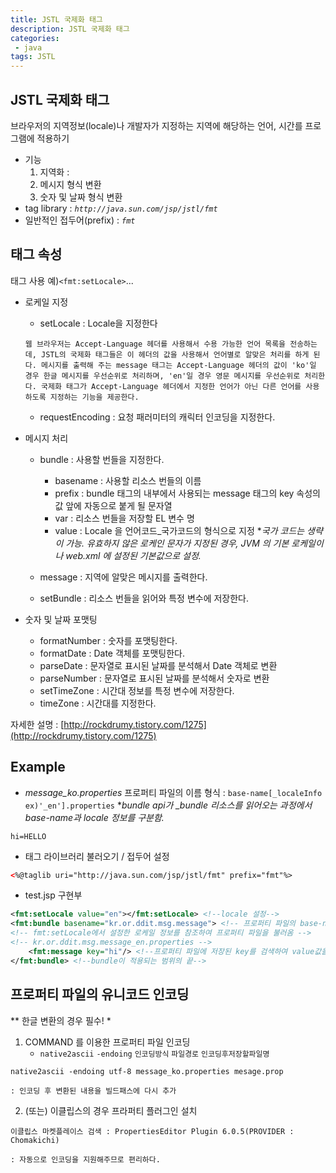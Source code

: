 ```yaml
---
title: JSTL 국제화 태그
description: JSTL 국제화 태그
categories:
 - java
tags: JSTL
---
```


## JSTL 국제화 태그

브라우저의 지역정보(locale)나 개발자가 지정하는 지역에 해당하는 언어, 시간를 프로그램에 적용하기
- 기능
	1. 지역화 : 
	2. 메시지 형식 변환
	3. 숫자 및 날짜 형식 변환
- tag library : *`http://java.sun.com/jsp/jstl/fmt`*
- 일반적인 접두어(prefix) : *`fmt`*

## 태그 속성
태그 사용 예)`<fmt:setLocale>`...
- 로케일 지정
    - setLocale : Locale을 지정한다
    ```
   	웹 브라우저는 Accept-Language 헤더를 사용해서 수용 가능한 언어 목록을 전송하는데, JSTL의 국제화 태그들은 이 헤더의 값을 사용해서 언어별로 알맞은 처리를 하게 된다. 메시지를 출력해 주는 message 태그는 Accept-Language 헤더의 값이 'ko'일 경우 한글 메시지를 우선순위로 처리하며, 'en'일 경우 영문 메시지를 우선순위로 처리한다. 국제화 태그가 Accept-Language 헤더에서 지정한 언어가 아닌 다른 언어를 사용하도록 지정하는 기능을 제공한다.
	```
    - requestEncoding : 요청 패러미터의 캐릭터 인코딩을 지정한다.

- 메시지 처리
	- bundle : 사용할 번들을 지정한다.
		- basename : 사용할 리소스 번들의 이름
        - prefix : bundle 태그의 내부에서 사용되는 message 태그의 key 속성의 값 앞에 자동으로 붙게 될 문자열
        - var : 리소스 번들을 저장할 EL 변수 명
		- value : Locale 을 언어코드_국가코드의 형식으로 지정
        	**국가 코드는 생략이 가능. 유효하지 않은 로케인 문자가 지정된 경우, JVM 의 기본 로케일이나 web.xml 에 설정된 기본값으로 설정.*
            
	- message : 지역에 알맞은 메시지를 출력한다.
	- setBundle : 리소스 번들을 읽어와 특정 변수에 저장한다.

- 숫자 및 날짜 포맷팅
	- formatNumber : 숫자를 포맷팅한다.
	- formatDate : Date 객체를 포맷팅한다.
	- parseDate : 문자열로 표시된 날짜를 분석해서 Date 객체로 변환
	- parseNumber : 문자열로 표시된 날짜를 분석해서 숫자로 변환
	- setTimeZone : 시간대 정보를 특정 변수에 저장한다.
	- timeZone : 시간대를 지정한다.
	
자세한 설명 : [http://rockdrumy.tistory.com/1275](http://rockdrumy.tistory.com/1275)
## Example
- *message_ko.properties* 
	프로퍼티 파일의 이름 형식 : `base-name[_localeInfo ex)'_en'].properties`
    **bundle api가 _bundle 리소스를 읽어오는 과정에서 base-name과 locale 정보를 구분함.*
```
hi=HELLO
```
- 태그 라이브러리 불러오기 / 접두어 설정
```xml
<%@taglib uri="http://java.sun.com/jsp/jstl/fmt" prefix="fmt"%>
```
- test.jsp 구현부
```xml
<fmt:setLocale value="en"></fmt:setLocale> <!--locale 설정-->
<fmt:bundle basename="kr.or.ddit.msg.message"> <!-- 프로퍼티 파일의 base-name과 -->
<!-- fmt:setLocale에서 설정한 로케일 정보를 참조하여 프로퍼티 파일을 불러옴 -->
<!-- kr.or.ddit.msg.message_en.properties -->
    <fmt:message key="hi"/> <!--프로퍼티 파일에 저장된 key를 검색하여 value값을 프린트 -->
</fmt:bundle> <!--bundle이 적용되는 범위의 끝-->
```

## 프로퍼티 파일의 유니코드 인코딩
** 한글 변환의 경우 필수! *

1. COMMAND 를 이용한 프로퍼티 파일 인코딩
	- `native2ascii` `-endoing` `인코딩방식` `파일경로` `인코딩후저장할파일명`
```
native2ascii -endoing utf-8 message_ko.properties mesage.prop
```
	: 인코딩 후 변환된 내용을 빌드패스에 다시 추가

2. (또는) 이클립스의 경우 프라퍼티 플러그인 설치
```
이클립스 마켓플레이스 검색 : PropertiesEditor Plugin 6.0.5(PROVIDER : Chomakichi)
```
	: 자동으로 인코딩을 지원해주므로 편리하다.
